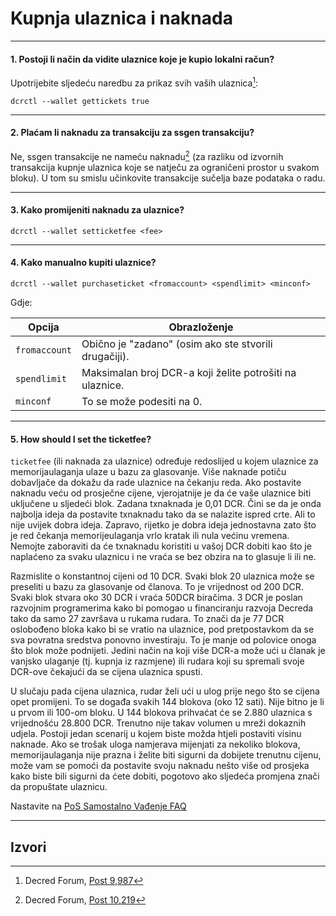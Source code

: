 # <i class="fa fa-ticket"></i> Kupnja ulaznica i naknada 

---

#### 1. Postoji li način da vidite ulaznice koje je kupio lokalni račun? 

Upotrijebite sljedeću naredbu za prikaz svih vaših ulaznica[^9987]:

```no-highlight
dcrctl --wallet gettickets true
```

---

#### 2. Plaćam li naknadu za transakciju za ssgen transakciju? 

Ne, ssgen transakcije ne nameću naknadu[^10219] (za razliku od izvornih transakcija kupnje ulaznica koje se natječu za ograničeni prostor u svakom bloku). U tom su smislu učinkovite transakcije sučelja baze podataka o radu.

---

#### 3. Kako promijeniti naknadu za ulaznice? 

```no-highlight
dcrctl --wallet setticketfee <fee>
```

---

#### 4. Kako manualno kupiti ulaznice? 

```no-highlight
dcrctl --wallet purchaseticket <fromaccount> <spendlimit> <minconf>
```

Gdje:

Opcija        | Obrazloženje
---           | ---
`fromaccount` | Obično je "zadano" (osim ako ste stvorili drugačiji).
`spendlimit`  | Maksimalan broj DCR-a koji želite potrošiti na ulaznice.
`minconf`     | To se može podesiti na 0.

---

#### 5. How should I set the ticketfee? 

 `ticketfee` (ili naknada za ulaznice) određuje redoslijed u kojem ulaznice za memorijaulaganja ulaze u bazu za glasovanje. Više naknade potiču dobavljače da dokažu da rade ulaznice na čekanju reda. Ako postavite naknadu veću od prosječne cijene, vjerojatnije je da će vaše ulaznice biti uključene u sljedeći blok. Zadana txnaknada je 0,01 DCR. Čini se da je onda najbolja ideja da postavite txnaknadu tako da se nalazite ispred crte. Ali to nije uvijek dobra ideja. Zapravo, rijetko je dobra ideja jednostavna zato što je red čekanja memorijeulaganja vrlo kratak ili nula većinu vremena. Nemojte zaboraviti da će txnaknadu koristiti u vašoj DCR dobiti kao što je naplaćeno za svaku ulaznicu i ne vraća se bez obzira na to glasuje li ili ne.

Razmislite o konstantnoj cijeni od 10 DCR. Svaki blok 20 ulaznica može se preseliti u bazu za glasovanje od članova. To je vrijednost od 200 DCR. Svaki blok stvara oko 30 DCR i vraća 50DCR biračima. 3 DCR je poslan razvojnim programerima kako bi pomogao u financiranju razvoja Decreda tako da samo 27 završava u rukama rudara. To znači da je 77 DCR oslobođeno bloka kako bi se vratio na ulaznice, pod pretpostavkom da se sva povratna sredstva ponovno investiraju. To je manje od polovice onoga što blok može podnijeti. Jedini način na koji više DCR-a može ući u članak je vanjsko ulaganje (tj. kupnja iz razmjene) ili rudara koji su spremali svoje DCR-ove čekajući da se cijena ulaznica spusti.

U slučaju pada cijena ulaznica, rudar želi ući u ulog prije nego što se cijena opet promijeni. To se događa svakih 144 blokova (oko 12 sati). Nije bitno je li u prvom ili 100-om bloku. U 144 blokova prihvaćat će se 2.880 ulaznica s vrijednošću 28.800 DCR. Trenutno nije takav volumen u mreži dokaznih udjela. Postoji jedan scenarij u kojem biste možda htjeli postaviti visinu naknade. Ako se trošak uloga namjerava mijenjati za nekoliko blokova, memorijaulaganja nije prazna i želite biti sigurni da dobijete trenutnu cijenu, može vam se pomoći da postavite svoju naknadu nešto više od prosjeka kako biste bili sigurni da ćete dobiti, pogotovo ako sljedeća promjena znači da propuštate ulaznicu.

Nastavite na [PoS Samostalno Vađenje FAQ](/faq/proof-of-stake/solo-mining.md)

---

## <i class="fa fa-book"></i> Izvori 

[^9987]: Decred Forum, [Post 9,987](https://forum.decred.org/threads/582/page-2#post-9987)
[^10219]: Decred Forum, [Post 10,219](https://forum.decred.org/threads/180/page-6#post-10219)
